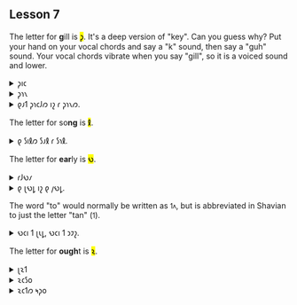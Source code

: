 ## Lesson 7

The letter for **g**ill is <mark>𐑜</mark>. It's a deep version of "key". Can you guess why? Put your hand on your vocal chords and say a "k" sound, then say a "guh" sound. Your vocal chords vibrate when you say "gill", so it is a voiced sound and lower.

<details>
    <summary>𐑜𐑦𐑤</summary>
    <p>gill</p>
</details>
<details>
    <summary>𐑜𐑪𐑯</summary>
    <p>gone</p>
</details>
<details>
    <summary>𐑞𐑨𐑑 𐑜𐑪𐑤𐑓𐑼 𐑦𐑟 𐑩 𐑜𐑪𐑯𐑼.</summary>
    <p>That golfer is a goner.</p>
</details>

The letter for so**ng** is <mark>𐑙</mark>.

<details>
    <summary>𐑞 𐑕𐑦𐑙𐑼 𐑕𐑨𐑙 𐑩 𐑕𐑪𐑙.</summary>
    <p>The singer sang a song.</p>
</details>

The letter for **ear**ly is <mark>𐑻</mark>.

<details>
    <summary>𐑩𐑓𐑻𐑥</summary>
    <p>affirm</p>
</details>
<details>
    <summary>𐑞 𐑚𐑻𐑛 𐑦𐑟 𐑞 𐑢𐑻𐑛.</summary>
    <p>The bird is the word.</p>
</details>

The word "to" would normally be written as `𐑑𐑵`, but is abbreviated in Shavian to just the letter "tan" (`𐑑`).

<details>
    <summary>𐑻𐑤𐑦 𐑑 𐑚𐑧𐑛, 𐑻𐑤𐑦 𐑑 𐑮𐑲𐑟.</summary>
    <p>Early to bed, early to rise.</p>
</details>

The letter for **ough**t is <mark>𐑷</mark>.

<details>
    <summary>𐑚𐑷𐑑</summary>
    <p>bought</p>
</details>
<details>
    <summary>𐑷𐑤𐑕𐑴</summary>
    <p>also</p>
</details>
<details>
    <summary>𐑷𐑤𐑑𐑼 𐑰𐑜𐑴</summary>
    <p>alter ego</p>
</details>
